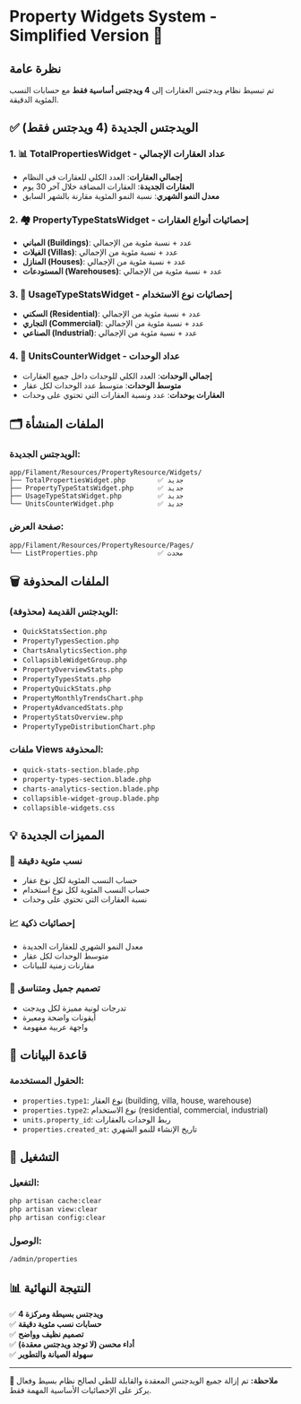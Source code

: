 # Property Widgets System - Simplified Version 🏢

## نظرة عامة
تم تبسيط نظام ويدجتس العقارات إلى **4 ويدجتس أساسية فقط** مع حسابات النسب المئوية الدقيقة.

## ✅ الويدجتس الجديدة (4 ويدجتس فقط)

### 1. 📊 **TotalPropertiesWidget** - عداد العقارات الإجمالي
- **إجمالي العقارات**: العدد الكلي للعقارات في النظام
- **العقارات الجديدة**: العقارات المضافة خلال آخر 30 يوم
- **معدل النمو الشهري**: نسبة النمو المئوية مقارنة بالشهر السابق

### 2. 🏘️ **PropertyTypeStatsWidget** - إحصائيات أنواع العقارات
- **المباني (Buildings)**: عدد + نسبة مئوية من الإجمالي
- **الفيلات (Villas)**: عدد + نسبة مئوية من الإجمالي  
- **المنازل (Houses)**: عدد + نسبة مئوية من الإجمالي
- **المستودعات (Warehouses)**: عدد + نسبة مئوية من الإجمالي

### 3. 🏢 **UsageTypeStatsWidget** - إحصائيات نوع الاستخدام
- **السكني (Residential)**: عدد + نسبة مئوية من الإجمالي
- **التجاري (Commercial)**: عدد + نسبة مئوية من الإجمالي
- **الصناعي (Industrial)**: عدد + نسبة مئوية من الإجمالي

### 4. 🔢 **UnitsCounterWidget** - عداد الوحدات
- **إجمالي الوحدات**: العدد الكلي للوحدات داخل جميع العقارات
- **متوسط الوحدات**: متوسط عدد الوحدات لكل عقار
- **العقارات بوحدات**: عدد ونسبة العقارات التي تحتوي على وحدات

## 🗂️ الملفات المنشأة

### الويدجتس الجديدة:
```
app/Filament/Resources/PropertyResource/Widgets/
├── TotalPropertiesWidget.php        ✅ جديد
├── PropertyTypeStatsWidget.php      ✅ جديد  
├── UsageTypeStatsWidget.php         ✅ جديد
└── UnitsCounterWidget.php           ✅ جديد
```

### صفحة العرض:
```
app/Filament/Resources/PropertyResource/Pages/
└── ListProperties.php               ✅ محدث
```

## 🗑️ الملفات المحذوفة

### الويدجتس القديمة (محذوفة):
- `QuickStatsSection.php`
- `PropertyTypesSection.php` 
- `ChartsAnalyticsSection.php`
- `CollapsibleWidgetGroup.php`
- `PropertyOverviewStats.php`
- `PropertyTypesStats.php`
- `PropertyQuickStats.php`
- `PropertyMonthlyTrendsChart.php`
- `PropertyAdvancedStats.php`
- `PropertyStatsOverview.php`
- `PropertyTypeDistributionChart.php`

### ملفات Views المحذوفة:
- `quick-stats-section.blade.php`
- `property-types-section.blade.php`
- `charts-analytics-section.blade.php`
- `collapsible-widget-group.blade.php`
- `collapsible-widgets.css`

## 💡 المميزات الجديدة

### 🎯 **نسب مئوية دقيقة**
- حساب النسب المئوية لكل نوع عقار
- حساب النسب المئوية لكل نوع استخدام
- نسبة العقارات التي تحتوي على وحدات

### 📈 **إحصائيات ذكية**
- معدل النمو الشهري للعقارات الجديدة
- متوسط الوحدات لكل عقار
- مقارنات زمنية للبيانات

### 🎨 **تصميم جميل ومتناسق**
- تدرجات لونية مميزة لكل ويدجت
- أيقونات واضحة ومعبرة
- واجهة عربية مفهومة

## 🔧 قاعدة البيانات

### الحقول المستخدمة:
- `properties.type1`: نوع العقار (building, villa, house, warehouse)
- `properties.type2`: نوع الاستخدام (residential, commercial, industrial)
- `units.property_id`: ربط الوحدات بالعقارات
- `properties.created_at`: تاريخ الإنشاء للنمو الشهري

## 🚀 التشغيل

### التفعيل:
```bash
php artisan cache:clear
php artisan view:clear
php artisan config:clear
```

### الوصول:
```
/admin/properties
```

## 📊 النتيجة النهائية

✅ **4 ويدجتس بسيطة ومركزة**  
✅ **حسابات نسب مئوية دقيقة**  
✅ **تصميم نظيف وواضح**  
✅ **أداء محسن (لا توجد ويدجتس معقدة)**  
✅ **سهولة الصيانة والتطوير**  

---

**📝 ملاحظة:** تم إزالة جميع الويدجتس المعقدة والقابلة للطي لصالح نظام بسيط وفعال يركز على الإحصائيات الأساسية المهمة فقط.
